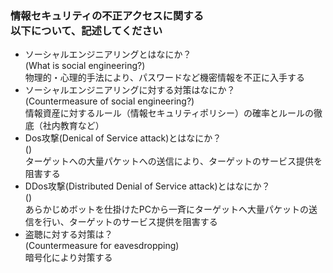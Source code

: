 ### 情報セキュリティの不正アクセスに関する<br />以下について、記述してください

* ソーシャルエンジニアリングとはなにか？<br />(What is social engineering?)<br />
物理的・心理的手法により、パスワードなど機密情報を不正に入手する
* ソーシャルエンジニアリングに対する対策はなにか？<br />(Countermeasure of social engineering?)<br />
情報資産に対するルール（情報セキュリティポリシー）の確率とルールの徹底（社内教育など）
* Dos攻撃(Denical of Service attack)とはなにか？<br />()<br />
ターゲットへの大量パケットへの送信により、ターゲットのサービス提供を阻害する
* DDos攻撃(Distributed Denial of Service attack)とはなにか？<br />()<br />
あらかじめボットを仕掛けたPCから一斉にターゲットへ大量パケットの送信を行い、ターゲットのサービス提供を阻害する
* 盗聴に対する対策は？<br />(Countermeasure for eavesdropping)<br />
暗号化により対策する

